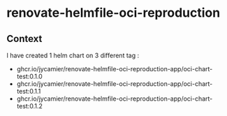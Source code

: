 renovate-helmfile-oci-reproduction
===

## Context
    
I have created 1 helm chart on 3 different tag :
- ghcr.io/jycamier/renovate-helmfile-oci-reproduction-app/oci-chart-test:0.1.0
- ghcr.io/jycamier/renovate-helmfile-oci-reproduction-app/oci-chart-test:0.1.1
- ghcr.io/jycamier/renovate-helmfile-oci-reproduction-app/oci-chart-test:0.1.2
